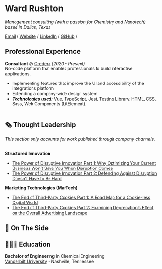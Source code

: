 # Ward Rushton

_Management consulting (with a passion for Chemistry and Nanotech) based in Dallas, Texas_ <br>

[Email](mailto:wardrushton@gmail.com) / [Website](https://wardrush.github.io/) / [LinkedIn](https://www.linkedin.com/in/ward-rushton/) / [GitHub](https://github.com/wardrush/) / 

## Professional Experience

**Consultant** @ [Credera](https://bryter.io/) _(2020 - Present)_ <br>
No-code platform that enables professionals to build interactive applications.
  - Implementing features that improve the UI and accessibility of the integrations platform
  - Extending a company-wide design system
  - **_Technologies used:_** Vue, TypeScript, Jest, Testing Library, HTML, CSS, Sass, Web Components (LitElement).
<br><br>

    
## 🗞 Thought Leadership

_This section only accounts for work published through company channels._
<br><br>

**Structured Innovation**
  - [The Power of Disruptive Innovation Part 1: Why Optimizing Your Current Business Won’t Save You When Disruption Comes](https://www.credera.com/insights/the-power-of-disruptive-innovation-part-1-why-optimizing-your-current-business-won't-save-you-when-disruption-comes)
  - [The Power of Disruptive Innovation Part 2: Defending Against Disruption Doesn’t Have to Be Hard](https://www.credera.com/insights/the-power-of-disruptive-innovation-part-2-defending-against-disruption-doesn't-have-to-be-hard)

**Marketing Technologies (MarTech)**
  - [The End of Third-Party Cookies Part 1: A Road Map for a Cookie-less Digital World](https://www.credera.com/insights/the-end-of-third-party-cookies-a-road-map-for-a-cookie-less-digital-world)
  - [The End of Third-Party Cookies Part 2: Examining Deprecation’s Effect on the Overall Advertising Landscape](https://www.credera.com/insights/the-end-of-third-party-cookies-part-2-examining-deprecations-effect-on-the-overall-advertising-landscape)
  
## 📌 On The Side



## 👩🏼‍🎓 Education

**Bachelor of Engineering** in Chemical Engineering<br>
[Vanderbilt University](https://www.vanderbilt.edu/) - Nashville, Tennessee
